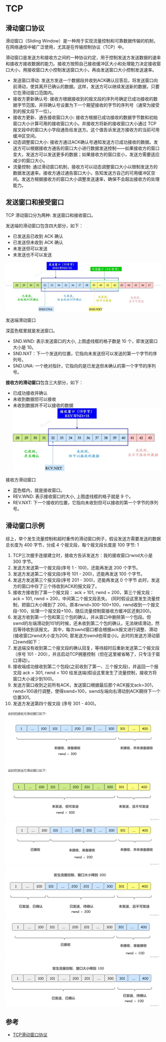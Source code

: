 # TCP

## 滑动窗口协议
滑动窗口（Sliding Window）是一种用于实现流量控制和可靠数据传输的机制，在网络通信中被广泛使用，尤其是在传输控制协议（TCP）中。

滑动窗口是发送方和接收方之间的一种协议约定，用于控制发送方发送数据的速率和接收方接收数据的能力。接收方按照自己接收缓冲区大小和处理能力决定接收窗口大小，用接收窗口大小控制发送窗口大小，再由发送窗口大小控制发送速率。


- 发送窗口滑动:
    发送方发送一个数据段并收到ACK确认应答后，将发送窗口向前滑动，使其离开已确认的数据。这样，发送方可以继续发送新的数据，只要它在滑动窗口范围内。
- 接收方更新确认号:
    接收方根据接收到的报文段的序列号确定已成功接收的数据字节范围，并将确认号设置为下一个期望接收的字节的序列号（通常为接受到的报文段下一位）。
- 接收方更新、通告接收窗口大小:
    接收方根据已成功接收的数据字节数和初始窗口大小计算可用的接收窗口大小。并接收方将新的接收窗口大小通过 TCP 报文段中的窗口大小字段通告给发送方。这个值告诉发送方接收方的当前可用缓冲区空间。
- 动态调整窗口大小:
    接收方通过ACK确认号通知发送方已成功接收的数据。发送方可以根据接收方通告的窗口大小进行数据发送控制——如果接收方的窗口变大，发送方可以发送更多的数据；如果接收方的窗口变小，发送方需要适应减少的窗口大小。
- 流量控制:
    通过滑动窗口机制，接收方可以动态调整窗口大小以限制发送方的数据发送速率。接收方通过通告窗口大小，告知发送方自己的可用缓冲区空间。发送方根据接收方的窗口大小调整发送速率，确保不会超出接收方的处理能力。

## 发送窗口和接受窗口

TCP 滑动窗口分为两种: 发送窗口和接收窗口。

发送端的滑动窗口包含四大部分，如下：
-  已发送且已收到 ACK 确认
- 已发送但未收到 ACK 确认
- 未发送但可以发送
- 未发送也不可以发送

![](imgs/TCP-1.png)

发送端滑动窗口

深蓝色框里就是发送窗口。
- SND.WND: 表示发送窗口的大小, 上图虚线框的格子数是 10 个，即发送窗口大小是 10。
- SND.NXT：下一个发送的位置，它指向未发送但可以发送的第一个字节的序列号。
- SND.UNA: 一个绝对指针，它指向的是已发送但未确认的第一个字节的序列号。

**接收方的滑动窗口**包含三大部分，如下：
- 已成功接收并确认
- 未收到数据但可以接收
- 未收到数据并不可以接收的数据
![](imgs/TCP-2.png)

接收方滑动窗口
- 蓝色框内，就是接收窗口。
- REV.WND: 表示接收窗口的大小, 上图虚线框的格子就是 9 个。
- REV.NXT: 下一个接收的位置，它指向未收到但可以接收的第一个字节的序列号。

## 滑动窗口示例

综上，举个发生流量控制和超时重传的滑动窗口例子，假设发送方需要发送的数据总长度为 400 字节，分成 4 个报文段，每个报文段长度是 100 字节: 1

1. TCP三次握手连接建立时，接收方告诉发送方：我的接收窗口rwnd大小是 300 字节。
2. 发送方发送第一个报文段(序号 1 - 100)，还能再发送 200 个字节。
3. 发送方发送第二个报文段(序号 101 - 200)，还能再发送 100 个字节。
4. 发送方发送第三个报文段(序号 201 - 300)，还能再发送 0 个字节 此时，发送方的窗口中存了三个待收到ACK的报文段了。
5. 接收方接收到了第一个报文段： ack = 101, rwnd = 200，第三个报文段：ack = 101, rwnd = 200，中间第二个报文段丢失。
    (同时假设这里发生流量控制，把窗口大小降到了 200。原本rwnd=300-100+100，rwnd收到一个报文段-100，处理一个报文段+100，随后流量控制窗接收方缓冲区还剩200)。
6. 发送方收到第一个包和第三个包的确认，并从窗口中删除第一个包段。但swnd的左端滑动到101的时候，还未收到第二个包的确认，无法继续滑动，然后等待收到该报文。
    其中，每次swnd窗口都会根据ack报文进行调整、滑动(接收窗口rwnd大小变为200, 那发送方swnd也得变小)。此时的发送方滑动窗口swnd如下：
7. 发送端没有收到第二个报文段的确认回复，等待超时后重新发送第二个报文段（序号 101 - 200），并且启动TCP拥塞控制（但在这里被省略了，只专注于窗口滑动）。
8. 接收端成功接收到第二个包段(之前收到了第一、三个报文段)，并返回一个报文段 ack = 301, rwnd = 100 给发送端(假设这里发生了流量控制，接收方将窗口大小减少到100)。
9. 发送方窗口收到之前所有ACK，发送窗口根据最后那个ACK报文ack=301，rwnd=100进行调整，使得swnd=100，swnd左端向右滑动到ACK期待下一个位置301。
10. 发送方发送第四个报文段 (序号 301 - 400)。

![](imgs/TCP-3.png)
![](imgs/TCP-4.png)
![](imgs/TCP-5.png)
![](imgs/TCP-6.png)
![](imgs/TCP-7.png)

## 参考

- [TCP滑动窗口协议](https://blog.csdn.net/qq_46631497/article/details/137253124)

